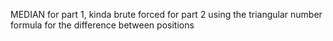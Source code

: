 MEDIAN for part 1, kinda brute forced for part 2 using the triangular number formula for the difference between positions
